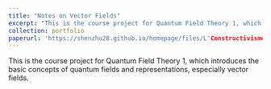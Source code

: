 ```yaml
---
title: "Notes on Vector Fields"
excerpt: "This is the course project for Quantum Field Theory 1, which introduces the basic concepts of quantum fields and representations, especially vector fields."
collection: portfolio
paperurl: 'https://shenzhu28.github.io/homepage/files/L'Constructivisme est un Humanisme.pdf'
---
```


This is the course project for Quantum Field Theory 1, which introduces the basic concepts of quantum fields and representations, especially vector fields.
